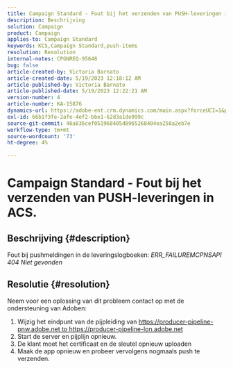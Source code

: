 ```yaml
---
title: Campaign Standard - Fout bij het verzenden van PUSH-leveringen in ACS.
description: Beschrijving
solution: Campaign
product: Campaign
applies-to: Campaign Standard
keywords: KCS,Campaign Standard,push-items
resolution: Resolution
internal-notes: CPGNREQ-95648
bug: false
article-created-by: Victoria Barnato
article-created-date: 5/19/2023 12:18:12 AM
article-published-by: Victoria Barnato
article-published-date: 5/19/2023 12:22:21 AM
version-number: 4
article-number: KA-15876
dynamics-url: https://adobe-ent.crm.dynamics.com/main.aspx?forceUCI=1&pagetype=entityrecord&etn=knowledgearticle&id=96512a9e-daf5-ed11-8848-6045bd006268
exl-id: 66b1f3fe-2afe-4ef2-bbe1-62d3a1de999c
source-git-commit: 46a836cef051968405d8965268404ea258a2eb7e
workflow-type: tm+mt
source-wordcount: '73'
ht-degree: 4%

---
```


# Campaign Standard - Fout bij het verzenden van PUSH-leveringen in ACS.

## Beschrijving {#description}


Fout bij pushmeldingen in de leveringslogboeken: *ERR_FAILUREMCPNSAPI 404 Niet gevonden*


## Resolutie {#resolution}


Neem voor een oplossing van dit probleem contact op met de ondersteuning van Adoben:

1. Wijzig het eindpunt van de pijpleiding van https://producer-pipeline-pnw.adobe.net to https://producer-pipeline-lon.adobe.net
2. Start de server en pijplijn opnieuw.
3. De klant moet het certificaat en de sleutel opnieuw uploaden
4. Maak de app opnieuw en probeer vervolgens nogmaals push te verzenden.
